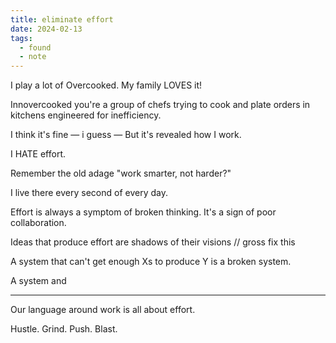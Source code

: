 ```yaml
---
title: eliminate effort
date: 2024-02-13
tags:
  - found
  - note
---
```


I play a lot of Overcooked.
My family LOVES it!

Innovercooked you're a group of chefs trying to cook and plate orders in kitchens engineered for inefficiency.

I think it's fine — i guess —
But it's revealed how I work.

I HATE effort.

Remember the old adage "work smarter, not harder?"

I live there every second of every day.

Effort is always a symptom of broken thinking.
It's a sign of poor collaboration.

Ideas that produce effort are shadows of their visions // gross fix this

A system that can't get enough Xs to produce Y is a broken system.

A system and

---

Our language around work is all about effort.

Hustle.
Grind.
Push.
Blast.
